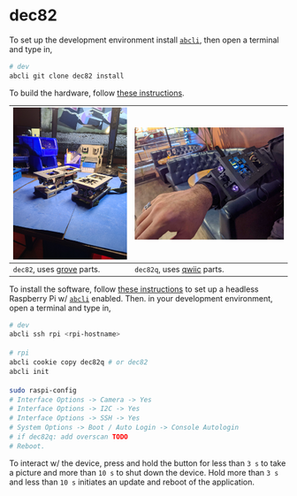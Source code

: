 # dec82

To set up the development environment install [`abcli`](https://github.com/kamangir/awesome-bash-cli), then open a terminal and type in,

```bash
# dev
abcli git clone dec82 install
```

To build the hardware, follow [these instructions](https://github.com/kamangir/blue-bracket/blob/main/designs/dec82.md).

| ![image](https://github.com/kamangir/blue-bracket/raw/main/images/dec82-7.jpg) | ![image](https://github.com/kamangir/blue-bracket/raw/main/images/dec82-6.jpg) |
|---|---| 
| `dec82`, uses [grove](https://wiki.seeedstudio.com/Grove_System/) parts. | `dec82q`, uses [qwiic](https://www.sparkfun.com/qwiic) parts. |

To install the software, follow [these instructions](https://github.com/kamangir/awesome-bash-cli/wiki/Raspberry-Pi) to set up a headless Raspberry Pi w/ [`abcli`](https://github.com/kamangir/awesome-bash-cli) enabled. Then. in your development environment, open a terminal and type in,

```bash
# dev
abcli ssh rpi <rpi-hostname>

# rpi
abcli cookie copy dec82q # or dec82
abcli init

sudo raspi-config
# Interface Options -> Camera -> Yes
# Interface Options -> I2C -> Yes
# Interface Options -> SSH -> Yes
# System Options -> Boot / Auto Login -> Console Autologin
# if dec82q: add overscan TODO
# Reboot.
```

To interact w/ the device, press and hold the button for less than `3 s` to take a picture and more than `10 s` to shut down the device. Hold more than `3 s` and less than `10 s` initiates an update and reboot of the application.